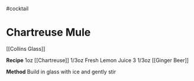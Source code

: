 #cocktail
# Chartreuse Mule
[[Collins Glass]]

**Recipe**
1oz [[Chartreuse]]
1/3oz Fresh Lemon Juice
3 1/3oz [[Ginger Beer]]

**Method**
Build in glass with ice and gently stir